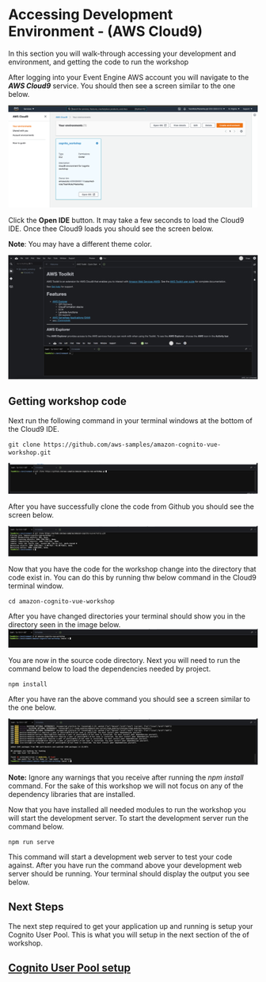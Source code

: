 # Accessing Development Environment - (AWS Cloud9)

In this section you will walk-through accessing your development and environment, and getting the code to run the workshop

After logging into your Event Engine AWS account you will navigate to the **_AWS Cloud9_** service. You should then see a screen similar to the one below.

![npm run](../docs/images/dev-env-setup/cloud9-1.png)

Click the **Open IDE** button. It may take a few seconds to load the Cloud9 IDE. Once thee Cloud9 loads you should see the screen below.

**Note**: You may have a different theme color.

![npm run](../docs/images/dev-env-setup/cloud9-2.png)

## Getting workshop code

Next run the following command in your terminal windows at the bottom of the Cloud9 IDE.

```shell
git clone https://github.com/aws-samples/amazon-cognito-vue-workshop.git
```

![npm run](../docs/images/dev-env-setup/cloud9-3.png)

After you have successfully clone the code from Github you should see the screen below.

![npm run](../docs/images/dev-env-setup/cloud9-4.png)

Now that you have the code for the workshop change into the directory that code exist in. You can do this by running thw below command in the Cloud9 terminal window.

```shell
cd amazon-cognito-vue-workshop
```

After you have changed directories your terminal should show you in the directory seen in the image below.
![npm run](../docs/images/dev-env-setup/cloud9-5.png)

You are now in the source code directory. Next you will need to run the command below to load the dependencies needed by project.

```shell
npm install
```

After you have ran the above command you should see a screen similar to the one below.

![npm run](../docs/images/dev-env-setup/cloud9-6.png)

**Note:** Ignore any warnings that you receive after running the _npm install_ command. For the sake of this workshop we will not focus on any of the dependency libraries that are installed.

Now that you have installed all needed modules to run the workshop you will start the development server. To start the development server run the command below.

```
npm run serve
```

This command will start a development web server to test your code against. After you have run the command above your development web server should be running. Your terminal should display the output you see below.

## Next Steps

The next step required to get your application up and running is setup your Cognito User Pool. This is what you will setup in the next section of the of workshop.

## [Cognito User Pool setup](UserPoolSetup.md)
